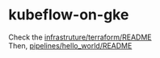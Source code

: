 # kubeflow-on-gke

Check the [infrastruture/terraform/README](infrastructure/terraform/README.md)  
Then, [pipelines/hello_world/README](pipelines/hello_world/README.md)
